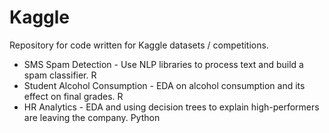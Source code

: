 # Kaggle
Repository for code written for Kaggle datasets / competitions.

- SMS Spam Detection - Use NLP libraries to process text and build a spam classifier. R
- Student Alcohol Consumption - EDA on alcohol consumption and its effect on final grades. R
- HR Analytics - EDA and using decision trees to explain high-performers are leaving the company. Python
